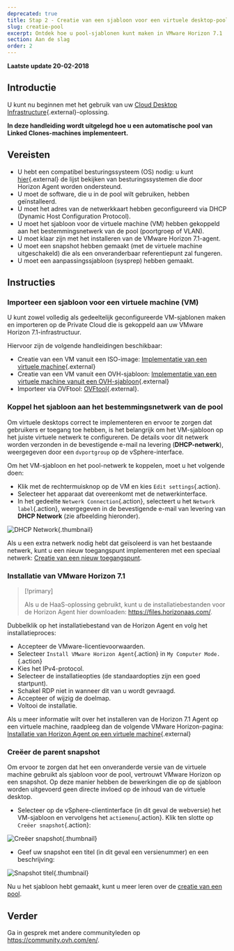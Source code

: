 ```yaml
---
deprecated: true
title: Stap 2 - Creatie van een sjabloon voor een virtuele desktop-pool
slug: creatie-pool
excerpt: Ontdek hoe u pool-sjablonen kunt maken in VMware Horizon 7.1
section: Aan de slag
order: 2
---
```


**Laatste update 20-02-2018**

## Introductie

U kunt nu beginnen met het gebruik van uw [Cloud Desktop Infrastructure](https://www.ovh.com/nl/cloud/cloud-desktop/infrastructure/){.external}-oplossing.

**In deze handleiding wordt uitgelegd hoe u een automatische pool van Linked Clones-machines implementeert.**


## Vereisten

- U hebt een compatibel besturingssysteem (OS) nodig: u kunt [hier](https://pubs.vmware.com/horizon-7-view/index.jsp?topic=%2Fcom.vmware.horizon-view.installation.doc%2FGUID-B45E1464-92B1-4AA8-B4BB-AD59EDF98530.html){.external} de lijst bekijken van besturingssystemen die door Horizon Agent worden ondersteund.
- U moet de software, die u in de pool wilt gebruiken, hebben geïnstalleerd.
- U moet het adres van de netwerkkaart hebben geconfigureerd via DHCP (Dynamic Host Configuration Protocol).
- U moet het sjabloon voor de virtuele machine (VM) hebben gekoppeld aan het bestemmingsnetwerk van de pool (poortgroep of VLAN).
- U moet klaar zijn met het installeren van de VMware Horizon 7.1-agent.
- U moet een snapshot hebben gemaakt (met de virtuele machine uitgeschakeld) die als een onveranderbaar referentiepunt zal fungeren.  
- U moet een aanpassingssjabloon (sysprep) hebben gemaakt. 


## Instructies

### Importeer een sjabloon voor een virtuele machine (VM)


U kunt zowel volledig als gedeeltelijk geconfigureerde VM-sjablonen maken en importeren op de Private Cloud die is gekoppeld aan uw VMware Horizon 7.1-infrastructuur.

Hiervoor zijn de volgende handleidingen beschikbaar: 

- Creatie van een VM vanuit een ISO-image: [Implementatie van een virtuele machine](https://docs.ovh.com/fr/private-cloud/deploiement-d-une-machine-virtuelle-depuis-un-iso/){.external}
- Creatie van een VM vanuit een OVH-sjabloon: [Implementatie van een virtuele machine vanuit een OVH-sjabloon](https://docs.ovh.com/fr/private-cloud/deploiement-template-ovh/){.external}
- Importeer via OVFtool: [OVFtool](https://docs.ovh.com/fr/private-cloud/ovf-tool/){.external}.


### Koppel het sjabloon aan het bestemmingsnetwerk van de pool

Om virtuele desktops correct te implementeren en ervoor te zorgen dat gebruikers er toegang toe hebben, is het belangrijk om het VM-sjabloon op het juiste virtuele netwerk te configureren. De details voor dit netwerk worden verzonden in de bevestigende e-mail na levering (**DHCP-netwerk**), weergegeven door een `dvportgroup` op de vSphere-interface.

Om het VM-sjabloon en het pool-netwerk te koppelen, moet u het volgende doen:

- Klik met de rechtermuisknop op de VM en kies `Edit settings`{.action}.
- Selecteer het apparaat dat overeenkomt met de netwerkinterface.
- In het gedeelte `Netwerk Connection`{.action}, selecteert u het `Network label`{.action}, weergegeven in de bevestigende e-mail van levering van **DHCP Network** (zie afbeelding hieronder).

![DHCP Network](images/1200.png){.thumbnail}

Als u een extra netwerk nodig hebt dat geïsoleerd is van het bestaande netwerk, kunt u een nieuw toegangspunt implementeren met een speciaal netwerk: [Creatie van een nieuw toegangspunt](https://docs.ovh.com/nl/cloud-desktop-infrastructure/create-access-point/).


### Installatie van VMware Horizon 7.1

> [!primary]
>
> Als u de HaaS-oplossing gebruikt, kunt u de installatiebestanden voor de Horizon Agent hier downloaden: <https://files.horizonaas.com/>.
> 

Dubbelklik op het installatiebestand van de Horizon Agent en volg het installatieproces:

- Accepteer de VMware-licentievoorwaarden.
- Selecteer `Install VMware Horizon Agent`{.action} in `My Computer Mode.`{.action}
- Kies het IPv4-protocol.
- Selecteer de installatieopties (de standaardopties zijn een goed startpunt). 
- Schakel RDP niet in wanneer dit van u wordt gevraagd.
- Accepteer of wijzig de doelmap.
- Voltooi de installatie.

Als u meer informatie wilt over het installeren van de Horizon 7.1 Agent op een virtuele machine, raadpleeg dan de volgende VMware Horizon-pagina: [Installatie van Horizon Agent op een virtuele machine](http://pubs.vmware.com/horizon-7-view/index.jsp?topic=%2Fcom.vmware.horizon-view.desktops.doc%2FGUID-1F2D0C6E-6379-4B52-A7EA-C1EF09CE2F9B.html){.external}


### Creëer de parent snapshot

Om ervoor te zorgen dat het een onveranderde versie van de virtuele machine gebruikt als sjabloon voor de pool, vertrouwt VMware Horizon op een snapshot. Op deze manier hebben de bewerkingen die op de sjabloon worden uitgevoerd geen directe invloed op de inhoud van de virtuele desktop.

- Selecteer op de vSphere-clientinterface (in dit geval de webversie) het VM-sjabloon en vervolgens het `actiemenu`{.action}. Klik ten slotte op `Creëer snapshot`{.action}:

![Creëer snapshot](images/1201.png){.thumbnail}

- Geef uw snapshot een titel (in dit geval een versienummer) en een beschrijving:

![ Snapshot titel](images/1202.png){.thumbnail}

Nu u het sjabloon hebt gemaakt, kunt u meer leren over de [creatie van een pool](https://docs.ovh.com/nl/cloud-desktop-infrastructure/howto-create-pool/).  

## Verder

Ga in gesprek met andere communityleden op <https://community.ovh.com/en/>.